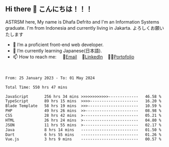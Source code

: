 ## Hi there 👋 こんにちは！！！
ASTRSM here, My name is Dhafa Defrito and I'm an Information Systems graduate. I'm from Indonesia and currently living in Jakarta. よろしくお願いたします

- 🔭 I’m a proficient front-end web developer.
- 🌱 I’m currently learning Japanese(日本語).
- 📫 How to reach me: &nbsp;&nbsp;&nbsp;&nbsp;📧[Email](ddefrito@gmail.com)&nbsp;&nbsp;&nbsp;&nbsp;💼[LinkedIn](https://www.linkedin.com/in/dhafa-defrita-rama-yudistira-9357a9229/)&nbsp;&nbsp;&nbsp;&nbsp;👨‍🎨[Portofolio](https://ddefrito.vercel.app/)
<br>
<!-- <p align="left">
<a href="https://github.com/ASTRSM">
  <img height="180em" src="https://github-readme-stats-eight-theta.vercel.app/api?username=ASTRSM&show_icons=true&theme=dracula&include_all_commits=true&count_private=true"/>
  <img height="180em" src="https://github-readme-stats-eight-theta.vercel.app/api/top-langs/?username=ASTRSM&layout=compact&langs_count=8&theme=dracula"/>
</a>
</p> -->

<!--START_SECTION:waka-->

```txt
From: 25 January 2023 - To: 01 May 2024

Total Time: 550 hrs 47 mins

JavaScript       256 hrs 34 mins >>>>>>>>>>>>-------------   46.58 %
TypeScript       89 hrs 15 mins  >>>>---------------------   16.20 %
Blade Template   58 hrs 19 mins  >>>----------------------   10.59 %
PHP              49 hrs 26 mins  >>-----------------------   08.98 %
CSS              28 hrs 42 mins  >------------------------   05.21 %
HTML             26 hrs 24 mins  >------------------------   04.80 %
JSON             11 hrs 55 mins  >------------------------   02.17 %
Java             8 hrs 14 mins   -------------------------   01.50 %
Dart             6 hrs 55 mins   -------------------------   01.26 %
Vue.js           3 hrs 9 mins    -------------------------   00.57 %
```

<!--END_SECTION:waka-->
